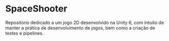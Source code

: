 # SpaceShooter
Repositório dedicado a um jogo 2D desenvolvido na Unity 6, com intuito de manter a prática de desenvolvimento de jogos, bem como a criação de testes e pipelines.
